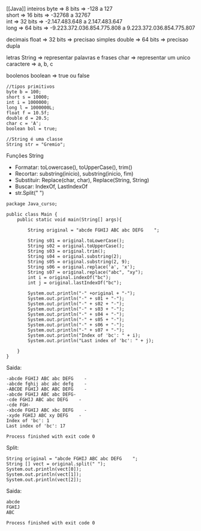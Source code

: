  [[Java]]
inteiros
byte => 8 bits => -128 a 127  
short => 16 bits => -32768 a 32767  
int => 32 bits => -2.147.483.648 a  2.147.483.647  
long => 64 bits => -9.223.372.036.854.775.808 a 9.223.372.036.854.775.807

decimais
float => 32 bits => precisao simples
double => 64 bits => precisao dupla

letras
String => representar palavras e frases
char => representar um unico caractere => a, b, c

boolenos
boolean => true ou false
```
//tipos primitivos
byte b = 100;
short s = 10000;
int i = 1000000;
long l = 1000000L;
float f = 10.5f;
double d = 20.5;
char c = 'A';
boolean bol = true;

//String é uma classe 
String str = "Gremio";
```

Funções String

- Formatar: toLowercase(), toUpperCase(), trim()
- Recortar: substring(inicio), substring(inicio, fim)
- Substituir: Replace(char, char), Replace(String, String)
- Buscar: IndexOf, LastIndexOf
- str.Split(" ")
```
package Java_curso;  
  
public class Main {  
    public static void main(String[] args){  
  
        String original = "abcde FGHIJ ABC abc DEFG    ";  
  
        String s01 = original.toLowerCase();  
        String s02 = original.toUpperCase();  
        String s03 = original.trim();  
        String s04 = original.substring(2);  
        String s05 = original.substring(2, 9);  
        String s06 = original.replace('a', 'x');  
        String s07 = original.replace("abc", "xy");  
        int i = original.indexOf("bc");  
        int j = original.lastIndexOf("bc");  
  
        System.out.println("-" +original + "-");  
        System.out.println("-" + s01 + "-");  
        System.out.println("-" + s02 + "-");  
        System.out.println("-" + s03 + "-");  
        System.out.println("-" + s04 + "-");  
        System.out.println("-" + s05 + "-");  
        System.out.println("-" + s06 + "-");  
        System.out.println("-" + s07 + "-");  
        System.out.println("Index of 'bc': " + i);  
        System.out.println("Last index of 'bc': " + j);  
  
    }  
}
```

Saida:
```
-abcde FGHIJ ABC abc DEFG    -
-abcde fghij abc abc defg    -
-ABCDE FGHIJ ABC ABC DEFG    -
-abcde FGHIJ ABC abc DEFG-
-cde FGHIJ ABC abc DEFG    -
-cde FGH-
-xbcde FGHIJ ABC xbc DEFG    -
-xyde FGHIJ ABC xy DEFG    -
Index of 'bc': 1
Last index of 'bc': 17

Process finished with exit code 0
```

Split:
```
String original = "abcde FGHIJ ABC abc DEFG    ";
String [] vect = original.split(" ");  
System.out.println(vect[0]);  
System.out.println(vect[1]);  
System.out.println(vect[2]);
```

Saida:
```
abcde
FGHIJ
ABC

Process finished with exit code 0
```
